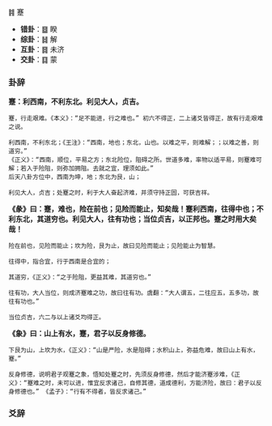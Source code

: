 ䷦ 蹇

+ **错卦**：䷥ 睽
+ **综卦**：䷧ 解
+ **互卦**：䷿ 未济
+ **交卦**：䷃ 蒙


### 卦辞

**蹇：利西南，不利东北。利见大人，贞吉。**

```
蹇，行走艰难。《本义》：“足不能进，行之难也。” 初六不得正，二上诸爻皆得正，故有行走艰难之说。

利西南，不利东北；《王注》：“西南，地也；东北，山也。以难之平，则难解；；以难之善，则道穷。”
《正义》：“西南，顺位，平易之方；东北险位，阻碍之所。世道多难，率物以适平易，则蹇难可解；若入于险阻，则弥加拥阻。去就之宜，理须如此。”
后天八卦方位中，西南为坤，地；东北为艮，山；

利见大人，贞吉；处蹇之时，利于大人奋起济难，并须守持正固，可获吉祥。
```


**《彖》曰：蹇，难也，险在前也；见险而能止，知矣哉！蹇利西南，往得中也；不利东北，其道穷也。利见大人，往有功也；当位贞吉，以正邦也。蹇之时用大矣哉！**

```
险在前也，见险而能止；坎为险，艮为止，故曰见险而能止；见险能止为智慧。

往得中，指合宜，行于西南是合宜的；

其道穷，《正义》：“之于险阻，更益其难，其道穷也。”

往有功，大人当位，则成济蹇难之功，故曰往有功。虞翻：“大人谓五，二往应五，五多功，故往有功也。”

当位贞吉，六二与以上诸爻均得正。
```

**《象》曰：山上有水，蹇，君子以反身修德。**

```
下艮为山，上坎为水，《正义》：“山是严险，水是阻碍；水积山上，弥益危难，故曰山上有水，蹇。”

反身修德，说明君子观蹇之象，悟知处蹇之时，先须反身修德，然后才能济蹇涉难，《正义》：“蹇难之时，未可以进，惟宜反求诸己，自修其德，道成德利，方能济险，故曰：君子以反身修德也。” 《孟子》：“行有不得者，皆反求诸己。”
```

### 爻辞
